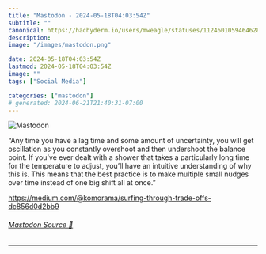 ```yaml
---
title: "Mastodon - 2024-05-18T04:03:54Z"
subtitle: ""
canonical: https://hachyderm.io/users/mweagle/statuses/112460105946462819
description:
image: "/images/mastodon.png"

date: 2024-05-18T04:03:54Z
lastmod: 2024-05-18T04:03:54Z
image: ""
tags: ["Social Media"]

categories: ["mastodon"]
# generated: 2024-06-21T21:40:31-07:00
---
```

![Mastodon](/images/mastodon.png)

<p>“Any time you have a lag time and some amount of uncertainty, you will get oscillation as you constantly overshoot and then undershoot the balance point. If you’ve ever dealt with a shower that takes a particularly long time for the temperature to adjust, you’ll have an intuitive understanding of why this is. This means that the best practice is to make multiple small nudges over time instead of one big shift all at once.”</p><p><a href="https://medium.com/@komorama/surfing-through-trade-offs-dc856d0d2bb9" target="_blank" rel="nofollow noopener noreferrer" translate="no"><span class="invisible">https://</span><span class="ellipsis">medium.com/@komorama/surfing-t</span><span class="invisible">hrough-trade-offs-dc856d0d2bb9</span></a></p>


###### [Mastodon Source 🐘](https://hachyderm.io/@mweagle/112460105946462819)

___
